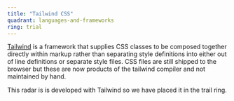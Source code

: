 ```yaml
---
title: "Tailwind CSS"
quadrant: languages-and-frameworks
ring: trial
---
```


[Tailwind](https://tailwindcss.com/) is a framework that supplies CSS classes
to be composed together directly within markup rather than separating style
definitions into either out of line definitions or separate style files.
CSS files are still shipped to the browser but these are now products of the
tailwind compiler and not maintained by hand.

This radar is is developed with Tailwind so we have placed it in the trail ring.
